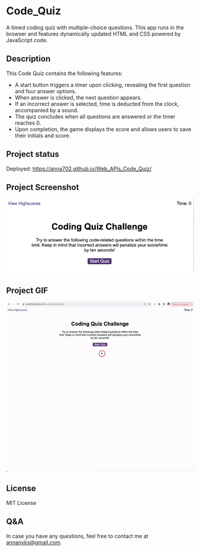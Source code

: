 # Code_Quiz

A timed coding quiz with multiple-choice questions. This app runs in the browser and features dynamically updated HTML and CSS powered by JavaScript code.

## Description

This Code Quiz contains the following features:

- A start button triggers a timer upon clicking, revealing the first question and four answer options.
- When answer is clicked, the next question appears.
- If an incorrect answer is selected, time is deducted from the clock, accompanied by a sound.
- The quiz concludes when all questions are answered or the timer reaches 0.
- Upon completion, the game displays the score and allows users to save their initials and score.

## Project status

Deployed: https://anna702.github.io/Web_APIs_Code_Quiz/

## Project Screenshot

![Anna-Chernova-Code-Quiz-Screenshot](./Screenshot-code-quiz.png)

## Project GIF

![Code-Quiz-Gif](./sfx/code-quiz.gif)

## License

MIT License

## Q&A

In case you have any questions, feel free to contact me at <a href="mailto:annanvks@gmail.com?">annanvks@gmail.com</a>.
